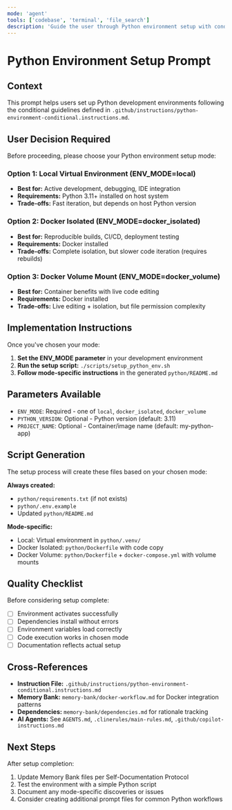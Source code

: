 ```yaml
---
mode: 'agent'
tools: ['codebase', 'terminal', 'file_search']
description: 'Guide the user through Python environment setup with conditional workflows'
---
```


# Python Environment Setup Prompt

## Context

This prompt helps users set up Python development environments following the conditional guidelines defined in `.github/instructions/python-environment-conditional.instructions.md`.

## User Decision Required

Before proceeding, please choose your Python environment setup mode:

### Option 1: Local Virtual Environment (ENV_MODE=local)

- **Best for:** Active development, debugging, IDE integration
- **Requirements:** Python 3.11+ installed on host system
- **Trade-offs:** Fast iteration, but depends on host Python version

### Option 2: Docker Isolated (ENV_MODE=docker_isolated)

- **Best for:** Reproducible builds, CI/CD, deployment testing
- **Requirements:** Docker installed
- **Trade-offs:** Complete isolation, but slower code iteration (requires rebuilds)

### Option 3: Docker Volume Mount (ENV_MODE=docker_volume)

- **Best for:** Container benefits with live code editing
- **Requirements:** Docker installed
- **Trade-offs:** Live editing + isolation, but file permission complexity

## Implementation Instructions

Once you've chosen your mode:

1. **Set the ENV_MODE parameter** in your development environment
2. **Run the setup script:** `./scripts/setup_python_env.sh`
3. **Follow mode-specific instructions** in the generated `python/README.md`

## Parameters Available

- `ENV_MODE`: Required - one of `local`, `docker_isolated`, `docker_volume`
- `PYTHON_VERSION`: Optional - Python version (default: 3.11)
- `PROJECT_NAME`: Optional - Container/image name (default: my-python-app)

## Script Generation

The setup process will create these files based on your chosen mode:

**Always created:**

- `python/requirements.txt` (if not exists)
- `python/.env.example`
- Updated `python/README.md`

**Mode-specific:**

- Local: Virtual environment in `python/.venv/`
- Docker Isolated: `python/Dockerfile` with code copy
- Docker Volume: `python/Dockerfile` + `docker-compose.yml` with volume mounts

## Quality Checklist

Before considering setup complete:

- [ ] Environment activates successfully
- [ ] Dependencies install without errors
- [ ] Environment variables load correctly
- [ ] Code execution works in chosen mode
- [ ] Documentation reflects actual setup

## Cross-References

- **Instruction File:** `.github/instructions/python-environment-conditional.instructions.md`
- **Memory Bank:** `memory-bank/docker-workflow.md` for Docker integration patterns
- **Dependencies:** `memory-bank/dependencies.md` for rationale tracking
- **AI Agents:** See `AGENTS.md`, `.clinerules/main-rules.md`, `.github/copilot-instructions.md`

## Next Steps

After setup completion:

1. Update Memory Bank files per Self-Documentation Protocol
2. Test the environment with a simple Python script
3. Document any mode-specific discoveries or issues
4. Consider creating additional prompt files for common Python workflows
